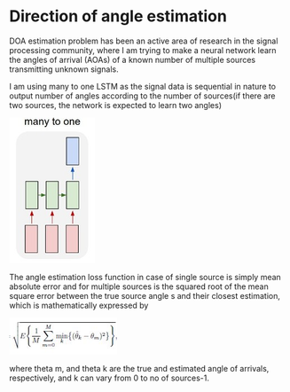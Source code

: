 # Direction of angle estimation

DOA estimation problem has been an active area of research in the signal processing community, where I am trying to make a neural network learn the angles of arrival (AOAs) of a known number of multiple sources transmitting unknown signals.

I am using many to one LSTM as the signal data is sequential in nature to output number of angles according to the number of sources(if there are two sources, the network is expected to learn two angles)

![](many_to_one.jpg)

The angle estimation loss function in case of single source is simply mean absolute error and for multiple sources is the squared root of the mean square error between the true source angle s and their closest estimation, which is mathematically expressed by

![](loss_function.JPG)

where theta m, and theta k are the true and estimated angle of arrivals,
respectively, and k can vary from 0 to no of sources-1. 
